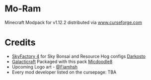 # Mo-Ram
Minecraft Modpack for v1.12.2 distributed via www.curseforge.com


# Credits
 - [SkyFactory 4](https://www.curseforge.com/minecraft/modpacks/skyfactory-4) for Sky Bonsai and Resource Hog configs [Darkosto](https://www.twitch.tv/darkosto)
 - [Galacticraft](https://micdoodle8.com/mods/galacticraft/downloads) Packaged with this pack [Micdoodle8](https://micdoodle8.com/mods/galacticraft)
 - Upcoming Logo art - [@Fiamhsh](https://twitter.com/fiamhsh)
 - Every mod developer listed on the cursepage: TBA
